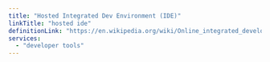 ```yaml
---
title: "Hosted Integrated Dev Environment (IDE)"
linkTitle: "hosted ide"
definitionLink: "https://en.wikipedia.org/wiki/Online_integrated_development_environment"
services:
  - "developer tools"
---
```

